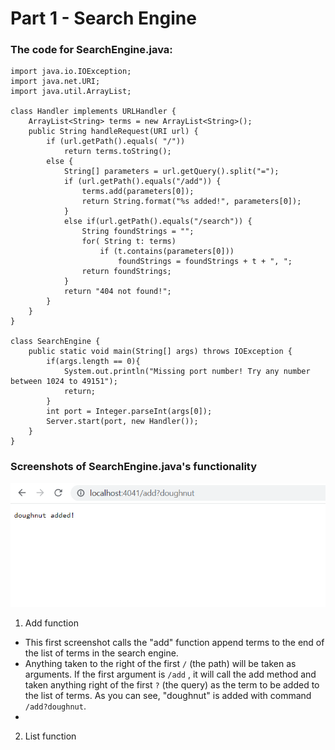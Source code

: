 #  Part 1 - Search Engine

### The code for SearchEngine.java: 
```
import java.io.IOException;
import java.net.URI;
import java.util.ArrayList;

class Handler implements URLHandler {
    ArrayList<String> terms = new ArrayList<String>();
    public String handleRequest(URI url) {
        if (url.getPath().equals( "/")) 
            return terms.toString();
        else {
            String[] parameters = url.getQuery().split("=");
            if (url.getPath().equals("/add")) {
                terms.add(parameters[0]);
                return String.format("%s added!", parameters[0]);
            }
            else if(url.getPath().equals("/search")) {
                String foundStrings = "";
                for( String t: terms)
                    if (t.contains(parameters[0]))
                        foundStrings = foundStrings + t + ", ";
                return foundStrings;
            }
            return "404 not found!";
        }
    }
}

class SearchEngine {
    public static void main(String[] args) throws IOException {
        if(args.length == 0){
            System.out.println("Missing port number! Try any number between 1024 to 49151");
            return;
        }
        int port = Integer.parseInt(args[0]);
        Server.start(port, new Handler());
    }
}
```
### Screenshots of SearchEngine.java's functionality
![image](ss1adddonut.png)
1) Add function
* This first screenshot calls the "add" function append terms to the end of the list of terms in the search engine.
* Anything taken to the right of the first `/` (the path) will be taken as arguments. If the first argument is `/add` , it will call the add method and taken anything right of the first `?` (the query) as the term to be added to the list of terms. As you can see, "doughnut" is added with command `/add?doughnut`.
*
2) List function
